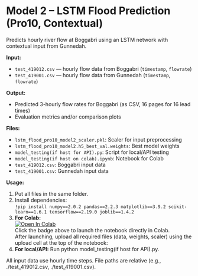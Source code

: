 # Model 2 – LSTM Flood Prediction (Pro10, Contextual)

Predicts hourly river flow at Boggabri using an LSTM network with contextual input from Gunnedah.

**Input:**  
- `test_419012.csv` — hourly flow data from Boggabri (`timestamp`, `flowrate`)
- `test_419001.csv` — hourly flow data from Gunnedah (`timestamp`, `flowrate`)

**Output:**  
- Predicted 3-hourly flow rates for Boggabri (as CSV, 16 pages for 16 lead times)
- Evaluation metrics and/or comparison plots

**Files:**  
- `lstm_flood_pro10_model2_scaler.pkl`: Scaler for input preprocessing  
- `lstm_flood_pro10_model2.h5_best_val.weights`: Best model weights  
- `model_testing(if host for API).py`: Script for local/API testing  
- `model_testing(if host on colab).ipynb`: Notebook for Colab  
- `test_419012.csv`: Boggabri input data  
- `test_419001.csv`: Gunnedah input data

**Usage:**  
1. Put all files in the same folder.
2. Install dependencies:  
   `!pip install numpy==2.0.2 pandas==2.2.3 matplotlib==3.9.2 scikit-learn==1.6.1 tensorflow==2.19.0 joblib==1.4.2`
3. **For Colab:**  
   [![Open In Colab](https://colab.research.google.com/github/Alexzou0215/LSTM_flood_prediction/blob/main/models/lstm_model2/model_testing(if%20host%20on%20colab).ipynb)](https://colab.research.google.com/github/Alexzou0215/LSTM_flood_prediction/blob/main/models/lstm_model2/model_testing(if%20host%20on%20colab).ipynb)  
   Click the badge above to launch the notebook directly in Colab.  
   After launching, upload all required files (data, weights, scaler) using the upload cell at the top of the notebook:
4. **For local/API:**
    Run python model_testing(if host for API).py.

All input data use hourly time steps. File paths are relative (e.g., ./test_419012.csv, ./test_419001.csv).

